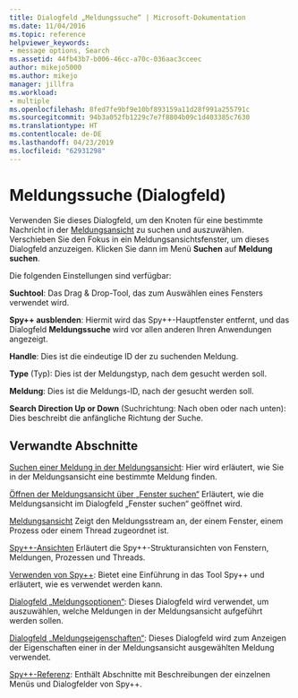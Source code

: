 ```yaml
---
title: Dialogfeld „Meldungssuche“ | Microsoft-Dokumentation
ms.date: 11/04/2016
ms.topic: reference
helpviewer_keywords:
- message options, Search
ms.assetid: 44fb43b7-b006-46cc-a70c-036aac3cceec
author: mikejo5000
ms.author: mikejo
manager: jillfra
ms.workload:
- multiple
ms.openlocfilehash: 8fed7fe9bf9e10bf893159a11d28f991a255791c
ms.sourcegitcommit: 94b3a052fb1229c7e7f8804b09c1d403385c7630
ms.translationtype: HT
ms.contentlocale: de-DE
ms.lasthandoff: 04/23/2019
ms.locfileid: "62931298"
---
```

# <a name="message-search-dialog-box"></a>Meldungssuche (Dialogfeld)
Verwenden Sie dieses Dialogfeld, um den Knoten für eine bestimmte Nachricht in der [Meldungsansicht](../debugger/messages-view.md) zu suchen und auszuwählen. Verschieben Sie den Fokus in ein Meldungsansichtsfenster, um dieses Dialogfeld anzuzeigen. Klicken Sie dann im Menü **Suchen** auf **Meldung suchen**.

 Die folgenden Einstellungen sind verfügbar:

 **Suchtool**: Das Drag & Drop-Tool, das zum Auswählen eines Fensters verwendet wird.

 **Spy++ ausblenden**: Hiermit wird das Spy++-Hauptfenster entfernt, und das Dialogfeld **Meldungssuche** wird vor allen anderen Ihren Anwendungen angezeigt.

 **Handle**: Dies ist die eindeutige ID der zu suchenden Meldung.

 **Type** (Typ): Dies ist der Meldungstyp, nach dem gesucht werden soll.

 **Meldung**: Dies ist die Meldungs-ID, nach der gesucht werden soll.

 **Search Direction Up or Down** (Suchrichtung: Nach oben oder nach unten): Dies beschreibt die anfängliche Richtung der Suche.

## <a name="related-sections"></a>Verwandte Abschnitte
 [Suchen einer Meldung in der Meldungsansicht](../debugger/how-to-search-for-a-message-in-messages-view.md): Hier wird erläutert, wie Sie in der Meldungsansicht eine bestimmte Meldung finden.

 [Öffnen der Meldungsansicht über „Fenster suchen“](../debugger/how-to-open-messages-view-from-find-window.md) Erläutert, wie die Meldungsansicht im Dialogfeld „Fenster suchen“ geöffnet wird.

 [Meldungsansicht](../debugger/messages-view.md) Zeigt den Meldungsstream an, der einem Fenster, einem Prozess oder einem Thread zugeordnet ist.

 [Spy++-Ansichten](../debugger/spy-increment-views.md) Erläutert die Spy++-Strukturansichten von Fenstern, Meldungen, Prozessen und Threads.

 [Verwenden von Spy++](../debugger/using-spy-increment.md): Bietet eine Einführung in das Tool Spy++ und erläutert, wie es verwendet werden kann.

 [Dialogfeld „Meldungsoptionen“](../debugger/message-options-dialog-box.md): Dieses Dialogfeld wird verwendet, um auszuwählen, welche Meldungen in der Meldungsansicht aufgeführt werden sollen.

 [Dialogfeld „Meldungseigenschaften“](../debugger/message-properties-dialog-box.md): Dieses Dialogfeld wird zum Anzeigen der Eigenschaften einer in der Meldungsansicht ausgewählten Meldung verwendet.

 [Spy++-Referenz](../debugger/spy-increment-reference.md): Enthält Abschnitte mit Beschreibungen der einzelnen Menüs und Dialogfelder von Spy++.